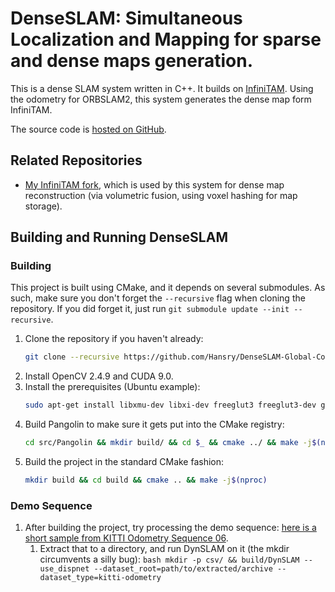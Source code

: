# DenseSLAM: Simultaneous Localization and Mapping for sparse and dense maps generation.

This is a dense SLAM system written in C++. It builds on [InfiniTAM](https://github.com/victorprad/InfiniTAM). Using the odometry for ORBSLAM2, this system generates the dense map form InfiniTAM. 

The source code is [hosted on GitHub](https://github.com/Hansry/DenseSLAM-Global-Consistency-h).

## Related Repositories

 * [My InfiniTAM fork](https://github.com/Hansry/InfiniTAM-Global-Consistency-h), which is used by this system for dense map reconstruction (via volumetric fusion, using voxel hashing for map storage).

## Building and Running DenseSLAM

### Building 

This project is built using CMake, and it depends on several submodules. 
As such, make sure you don't forget the `--recursive` flag when cloning the 
repository. If you did
forget it, just run `git submodule update --init --recursive`.

 1. Clone the repository if you haven't already:
    ```bash
    git clone --recursive https://github.com/Hansry/DenseSLAM-Global-Consistency-h
    ```
 2. Install OpenCV 2.4.9 and CUDA 9.0.
 3. Install the prerequisites (Ubuntu example):
    ```bash
    sudo apt-get install libxmu-dev libxi-dev freeglut3 freeglut3-dev glew-utils libglew-dev libglew-dbg libpthread-stubs0-dev binutils-dev libgflags-dev libpng++-dev libeigen3-dev
    ```
 4. Build Pangolin to make sure it gets put into the CMake registry:
    ```bash
    cd src/Pangolin && mkdir build/ && cd $_ && cmake ../ && make -j$(nproc)
    ```
 5. Build the project in the standard CMake fashion:
    ```bash
    mkdir build && cd build && cmake .. && make -j$(nproc)
    ```

### Demo Sequence
 1. After building the project, try processing the demo sequence: 
    [here is a short sample from KITTI Odometry Sequence 06](https://drive.google.com/uc?export=download&confirm=Nnbd&id=1V-I4Tle7MNbmnf2qRe6aTpjxOld2M2i8).
      1. Extract that to a directory, and run DynSLAM on it (the mkdir circumvents a silly bug):
        ```bash
        mkdir -p csv/ && build/DynSLAM --use_dispnet --dataset_root=path/to/extracted/archive --dataset_type=kitti-odometry
        ```
